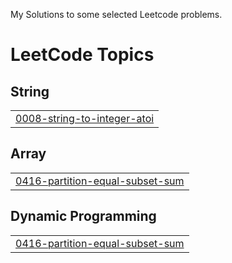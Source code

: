 My Solutions to some selected Leetcode problems.

<!---LeetCode Topics Start-->
# LeetCode Topics
## String
|  |
| ------- |
| [0008-string-to-integer-atoi](https://github.com/capriciousBoson/Leetcode_Selected_Problems/tree/master/0008-string-to-integer-atoi) |
## Array
|  |
| ------- |
| [0416-partition-equal-subset-sum](https://github.com/capriciousBoson/Leetcode_Selected_Problems/tree/master/0416-partition-equal-subset-sum) |
## Dynamic Programming
|  |
| ------- |
| [0416-partition-equal-subset-sum](https://github.com/capriciousBoson/Leetcode_Selected_Problems/tree/master/0416-partition-equal-subset-sum) |
<!---LeetCode Topics End-->